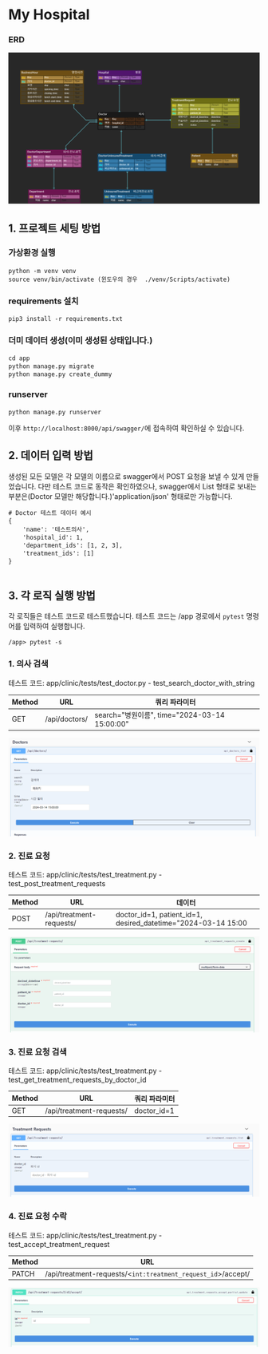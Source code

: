 # My Hospital

### ERD

![alt text](image-4.png)

## 1. 프로젝트 세팅 방법
### 가상환경 실행
```
python -m venv venv
source venv/bin/activate (윈도우의 경우  ./venv/Scripts/activate)
```
### requirements 설치
```
pip3 install -r requirements.txt
```
### 더미 데이터 생성(이미 생성된 상태입니다.)
```
cd app
python manage.py migrate
python manage.py create_dummy
```
### runserver
```
python manage.py runserver
```

이후 ```http://localhost:8000/api/swagger/```에 접속하여 확인하실 수 있습니다.
## 2. 데이터 입력 방법
생성된 모든 모델은 각 모델의 이름으로 swagger에서 POST 요청을 보낼 수 있게 만들었습니다.
다만 테스트 코드로 동작은 확인하였으나, swagger에서 List 형태로 보내는 부분은(Doctor 모델만 해당합니다.)'application/json' 형태로만 가능합니다.
```
# Doctor 테스트 데이터 예시
{
    'name': '테스트의사',
    'hospital_id': 1,
    'department_ids': [1, 2, 3],
    'treatment_ids': [1]
}


```

## 3. 각 로직 실행 방법

각 로직들은 테스트 코드로 테스트했습니다.
테스트 코드는 /app 경로에서 ```pytest``` 명령어를 입력하여 실행합니다.

```
/app> pytest -s
```

### 1. 의사 검색
테스트 코드: app/clinic/tests/test_doctor.py -  test_search_doctor_with_string


  | Method | URL           | 쿼리 파라미터                                 |
  | ------ | ------------- | --------------------------------------------- |
  | GET    | /api/doctors/ | search="병원이름", time="2024-03-14 15:00:00" |

![alt text](image.png)

### 2. 진료 요청
테스트 코드: app/clinic/tests/test_treatment.py - test_post_treatment_requests

  | Method | URL                      | 데이터                                                        |
  | ------ | ------------------------ | ------------------------------------------------------------- |
  | POST   | /api/treatment-requests/ | doctor_id=1, patient_id=1, desired_datetime="2024-03-14 15:00 |

![alt text](image-1.png)

### 3. 진료 요청 검색
테스트 코드: app/clinic/tests/test_treatment.py - test_get_treatment_requests_by_doctor_id

  | Method | URL                      | 쿼리 파라미터 |
  | ------ | ------------------------ | ------------- |
  | GET    | /api/treatment-requests/ | doctor_id=1   |

![alt text](image-2.png)

### 4. 진료 요청 수락
테스트 코드: app/clinic/tests/test_treatment.py - test_accept_treatment_request

  | Method | URL                                                              |
  | ------ | ---------------------------------------------------------------- |
  | PATCH  | /api/treatment-requests/<```int:treatment_request_id```>/accept/ |

![alt text](image-3.png)
